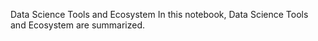 Data Science Tools and Ecosystem
In this notebook, Data Science Tools and Ecosystem are summarized.

